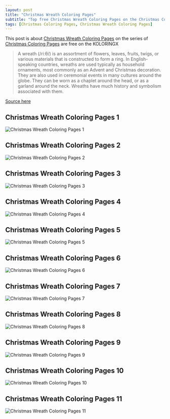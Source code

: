 ```yaml
---
layout: post
title: "Christmas Wreath Coloring Pages"
subtitle: "Top free Christmas Wreath Coloring Pages on the Christmas Coloring Pages at Koloringx.xyz "
tags: [Christmas Coloring Pages, Christmas Wreath Coloring Pages]
---
```

This post is about [Christmas Wreath Coloring Pages](http://koloringx.xyz/blog/Christmas-Wreath-Coloring-Pages) on the series of [Christmas Coloring Pages](http://koloringx.xyz) are free on the KOLORINGX
> A wreath (/riːθ/) is an assortment of flowers, leaves, fruits, twigs, or various materials that is constructed to form a ring. In English-speaking countries, wreaths are used typically as household ornaments, most commonly as an Advent and Christmas decoration. They are also used in ceremonial events in many cultures around the globe. They can be worn as a chaplet around the head, or as a garland around the neck. Wreaths have much history and symbolism associated with them.

[Source here](https://en.wikipedia.org/wiki/Wreath)
## Christmas Wreath Coloring Pages 1
![Christmas Wreath Coloring Pages 1](http://koloringx.xyz/Christmas-Coloring-Pages/Christmas-Wreath-Coloring-Pages%20(1).png)

<script async src="https://pagead2.googlesyndication.com/pagead/js/adsbygoogle.js"></script> <!-- Koloringx --> 
 <ins class="adsbygoogle"  
   style="display:block"   
  data-ad-client="ca-pub-6753140515841889"   
  data-ad-slot="2585677186"  
   data-ad-format="auto"  
   data-full-width-responsive="true"></ins> 
 <script>  
   (adsbygoogle = window.adsbygoogle || []).push({}); 
 </script>

## Christmas Wreath Coloring Pages 2
![Christmas Wreath Coloring Pages 2](http://koloringx.xyz/Christmas-Coloring-Pages/Christmas-Wreath-Coloring-Pages%20(2).png)
## Christmas Wreath Coloring Pages 3
![Christmas Wreath Coloring Pages 3](http://koloringx.xyz/Christmas-Coloring-Pages/Christmas-Wreath-Coloring-Pages%20(3).png)
## Christmas Wreath Coloring Pages 4
![Christmas Wreath Coloring Pages 4](http://koloringx.xyz/Christmas-Coloring-Pages/Christmas-Wreath-Coloring-Pages%20(4).png)
## Christmas Wreath Coloring Pages 5
![Christmas Wreath Coloring Pages 5](http://koloringx.xyz/Christmas-Coloring-Pages/Christmas-Wreath-Coloring-Pages%20(5).png)
## Christmas Wreath Coloring Pages 6
![Christmas Wreath Coloring Pages 6](http://koloringx.xyz/Christmas-Coloring-Pages/Christmas-Wreath-Coloring-Pages%20(6).png)
## Christmas Wreath Coloring Pages 7
![Christmas Wreath Coloring Pages 7](http://koloringx.xyz/Christmas-Coloring-Pages/Christmas-Wreath-Coloring-Pages%20(7).png)
## Christmas Wreath Coloring Pages 8
![Christmas Wreath Coloring Pages 8](http://koloringx.xyz/Christmas-Coloring-Pages/Christmas-Wreath-Coloring-Pages%20(8).png)
## Christmas Wreath Coloring Pages 9
![Christmas Wreath Coloring Pages 9](http://koloringx.xyz/Christmas-Coloring-Pages/Christmas-Wreath-Coloring-Pages%20(9).png)
## Christmas Wreath Coloring Pages 10
![Christmas Wreath Coloring Pages 10](http://koloringx.xyz/Christmas-Coloring-Pages/Christmas-Wreath-Coloring-Pages%20(10).png)
## Christmas Wreath Coloring Pages 11
![Christmas Wreath Coloring Pages 11](http://koloringx.xyz/Christmas-Coloring-Pages/Christmas-Wreath-Coloring-Pages%20(11).png)

<script async src="https://pagead2.googlesyndication.com/pagead/js/adsbygoogle.js"></script> <!-- Koloringx --> 
 <ins class="adsbygoogle"  
   style="display:block"   
  data-ad-client="ca-pub-6753140515841889"   
  data-ad-slot="2585677186"  
   data-ad-format="auto"  
   data-full-width-responsive="true"></ins> 
 <script>  
   (adsbygoogle = window.adsbygoogle || []).push({}); 
 </script>

